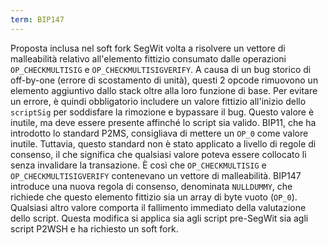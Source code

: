 ```yaml
---
term: BIP147
---
```


Proposta inclusa nel soft fork SegWit volta a risolvere un vettore di malleabilità relativo all'elemento fittizio consumato dalle operazioni `OP_CHECKMULTISIG` e `OP_CHECKMULTISIGVERIFY`. A causa di un bug storico di off-by-one (errore di scostamento di unità), questi 2 opcode rimuovono un elemento aggiuntivo dallo stack oltre alla loro funzione di base. Per evitare un errore, è quindi obbligatorio includere un valore fittizio all'inizio dello `scriptSig` per soddisfare la rimozione e bypassare il bug. Questo valore è inutile, ma deve essere presente affinché lo script sia valido. BIP11, che ha introdotto lo standard P2MS, consigliava di mettere un `OP_0` come valore inutile. Tuttavia, questo standard non è stato applicato a livello di regole di consenso, il che significa che qualsiasi valore poteva essere collocato lì senza invalidare la transazione. È così che `OP_CHECKMULTISIG` e `OP_CHECKMULTISIGVERIFY` contenevano un vettore di malleabilità. BIP147 introduce una nuova regola di consenso, denominata `NULLDUMMY`, che richiede che questo elemento fittizio sia un array di byte vuoto (`OP_0`). Qualsiasi altro valore comporta il fallimento immediato della valutazione dello script. Questa modifica si applica sia agli script pre-SegWit sia agli script P2WSH e ha richiesto un soft fork.
